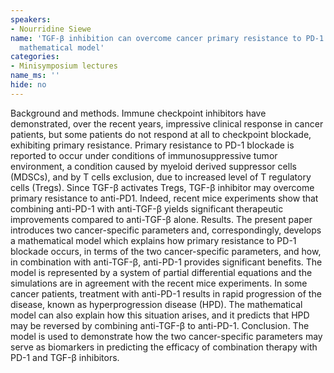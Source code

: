 ```yaml
---
speakers:
- Nourridine Siewe
name: 'TGF-β inhibition can overcome cancer primary resistance to PD-1 blockade: a
  mathematical model'
categories:
- Minisymposium lectures
name_ms: ''
hide: no
---
```

Background and methods. Immune checkpoint inhibitors have demonstrated, over the recent years, impressive clinical response in cancer patients, but some patients do not respond at all to checkpoint blockade, exhibiting primary resistance. Primary resistance to PD-1 blockade is reported to occur under conditions of immunosuppressive tumor environment, a condition caused by myeloid derived suppressor cells (MDSCs), and by T cells exclusion, due to increased level of T regulatory cells (Tregs). Since TGF-β activates Tregs, TGF-β inhibitor may overcome primary resistance to anti-PD1. Indeed, recent mice experiments show that combining anti-PD-1 with anti-TGF-β yields significant therapeutic improvements compared to anti-TGF-β alone.
 Results. The present paper introduces two cancer-specific parameters and, correspondingly, develops a mathematical model which explains how primary resistance to PD-1 blockade occurs, in terms of the two cancer-specific parameters, and how, in combination with anti-TGF-β, anti-PD-1 provides significant benefits. The model is represented by a system of partial differential equations and the simulations are in agreement with the recent mice experiments. In some cancer patients, treatment with anti-PD-1 results in rapid progression of the disease, known as hyperprogression disease (HPD). The mathematical model can also explain how this situation arises, and it predicts that HPD may be reversed by combining anti-TGF-β to anti-PD-1. Conclusion. The model is used to demonstrate how the two cancer-specific parameters may serve as biomarkers in predicting the efficacy of combination therapy with PD-1 and TGF-β inhibitors.


